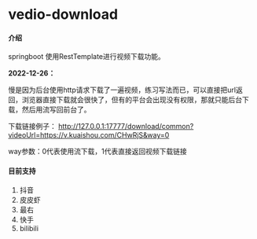 # vedio-download

#### 介绍

springboot 使用RestTemplate进行视频下载功能。

**2022-12-26：**

慢是因为后台使用http请求下载了一遍视频，练习写法而已，可以直接把url返回，浏览器直接下载就会很快了，但有的平台会出现没有权限，那就只能后台下载，然后用流写回前台了。

下载链接例子： http://127.0.0.1:17777/download/common?videoUrl=https://v.kuaishou.com/CHwRjS&way=0

way参数：0代表使用流下载，1代表直接返回视频下载链接

#### 目前支持

1. 抖音
2. 皮皮虾
3. 最右
4. 快手
5. bilibili